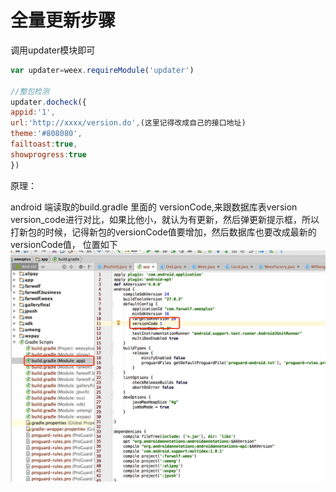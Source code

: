 # 全量更新步骤

调用updater模块即可

```js
var updater=weex.requireModule('updater')

//整包检测
updater.docheck({
appid:'1',
url:'http://xxxx/version.do',(这里记得改成自己的接口地址)
theme:'#808080',
failtoast:true,
showprogress:true
})
```

原理：

android 端读取的build.gradle 里面的 versionCode,来跟数据库表version version\_code进行对比，如果比他小，就认为有更新，然后弹更新提示框，所以打新包的时候，记得新包的versionCode值要增加，然后数据库也要改成最新的versionCode值， 位置如下![](/assets/WechatIMG118.jpeg)

